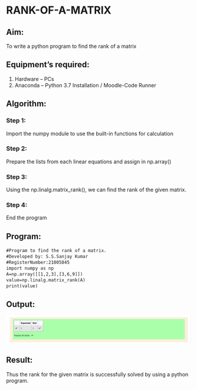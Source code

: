 # RANK-OF-A-MATRIX
## Aim:
To write a python program to find the rank of a matrix
## Equipment’s required:
1. 	Hardware – PCs
2. 	Anaconda – Python 3.7 Installation / Moodle-Code Runner
## Algorithm:
### Step 1: 
Import the numpy module to use the built-in functions for calculation
### Step 2:
Prepare the lists from each linear equations and assign in np.array()
### Step 3:
Using the np.linalg.matrix_rank(), we can find the rank of the given matrix.
### Step 4:
End the program
## Program:
```
#Program to find the rank of a matrix.
#Developed by: S.S.Sanjay Kumar
#RegisterNumber:21005845
import numpy as np
A=np.array([[1,2,3],[3,6,9]])
value=np.linalg.matrix_rank(A)
print(value)
```
## Output:
![MATH2](./Linalg02.png)

## Result:
Thus the rank for the given matrix is successfully solved by  using a python program.

